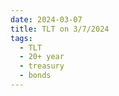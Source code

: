 ```yaml
---
date: 2024-03-07
title: TLT on 3/7/2024
tags: 
  - TLT
  - 20+ year
  - treasury
  - bonds
---
```

<div class="post">
<snapshot-grid 
    :reports="['2024/03/06/CTA/TLT', '2024/03/07/CTA/TLT', '2024/03/07/MTP/TLT']"
    chart="2024/03/07/Chart/TLT"
/>
<p>

</p>
<p>

</p>
</div>